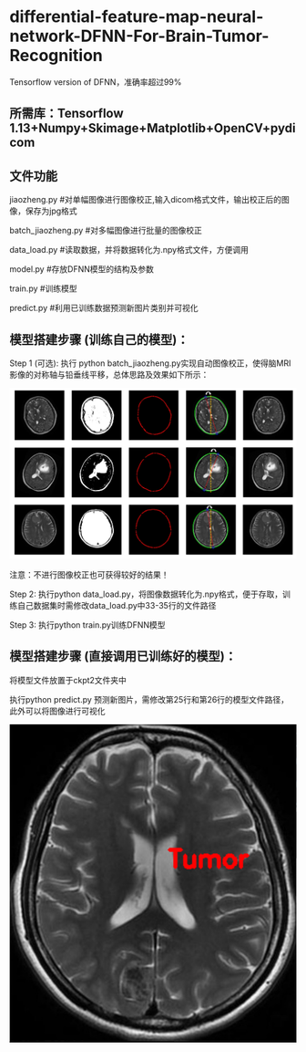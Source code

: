 # differential-feature-map-neural-network-DFNN-For-Brain-Tumor-Recognition
Tensorflow version of DFNN，准确率超过99%

## 所需库：Tensorflow 1.13+Numpy+Skimage+Matplotlib+OpenCV+pydicom

## 文件功能

jiaozheng.py #对单幅图像进行图像校正,输入dicom格式文件，输出校正后的图像，保存为jpg格式

batch_jiaozheng.py #对多幅图像进行批量的图像校正

data_load.py #读取数据，并将数据转化为.npy格式文件，方便调用

model.py #存放DFNN模型的结构及参数

train.py #训练模型

predict.py #利用已训练数据预测新图片类别并可视化

## 模型搭建步骤 (训练自己的模型)：

Step 1 (可选): 执行 python batch_jiaozheng.py实现自动图像校正，使得脑MRI影像的对称轴与铅垂线平移，总体思路及效果如下所示：

![Image text](https://github.com/hzluyali/differential-feature-map-neural-network-DFNN-/blob/main/img/1626449101(1).jpg)

注意：不进行图像校正也可获得较好的结果！

Step 2: 执行python data_load.py，将图像数据转化为.npy格式，便于存取，训练自己数据集时需修改data_load.py中33-35行的文件路径

Step 3: 执行python train.py训练DFNN模型

## 模型搭建步骤 (直接调用已训练好的模型)：
将模型文件放置于ckpt2文件夹中

执行python predict.py 预测新图片，需修改第25行和第26行的模型文件路径，此外可以将图像进行可视化

![Image text](https://github.com/hzluyali/differential-feature-map-neural-network-DFNN-/blob/main/img/1626452647(1).jpg)



